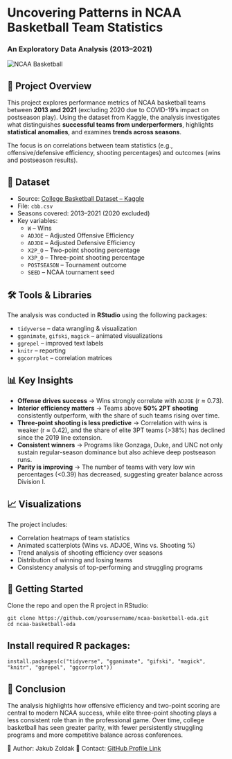 # Uncovering Patterns in NCAA Basketball Team Statistics  
### An Exploratory Data Analysis (2013–2021)

![NCAA Basketball](https://upload.wikimedia.org/wikipedia/commons/thumb/d/dd/NCAA_logo.svg/1200px-NCAA_logo.svg.png)

## 📌 Project Overview
This project explores performance metrics of NCAA basketball teams between **2013 and 2021** (excluding 2020 due to COVID-19’s impact on postseason play). Using the dataset from Kaggle, the analysis investigates what distinguishes **successful teams from underperformers**, highlights **statistical anomalies**, and examines **trends across seasons**.  

The focus is on correlations between team statistics (e.g., offensive/defensive efficiency, shooting percentages) and outcomes (wins and postseason results).  

## 📂 Dataset
- Source: [College Basketball Dataset – Kaggle](https://www.kaggle.com/datasets/andrewsundberg/college-basketball-dataset)  
- File: `cbb.csv`  
- Seasons covered: 2013–2021 (2020 excluded)  
- Key variables:  
  - `W` – Wins  
  - `ADJOE` – Adjusted Offensive Efficiency  
  - `ADJDE` – Adjusted Defensive Efficiency  
  - `X2P_O` – Two-point shooting percentage  
  - `X3P_O` – Three-point shooting percentage  
  - `POSTSEASON` – Tournament outcome  
  - `SEED` – NCAA tournament seed  

## 🛠️ Tools & Libraries
The analysis was conducted in **RStudio** using the following packages:  
- `tidyverse` – data wrangling & visualization  
- `gganimate`, `gifski`, `magick` – animated visualizations  
- `ggrepel` – improved text labels  
- `knitr` – reporting  
- `ggcorrplot` – correlation matrices  

## 📊 Key Insights
- **Offense drives success** → Wins strongly correlate with `ADJOE` (r ≈ 0.73).  
- **Interior efficiency matters** → Teams above **50% 2PT shooting** consistently outperform, with the share of such teams rising over time.  
- **Three-point shooting is less predictive** → Correlation with wins is weaker (r ≈ 0.42), and the share of elite 3PT teams (>38%) has declined since the 2019 line extension.  
- **Consistent winners** → Programs like Gonzaga, Duke, and UNC not only sustain regular-season dominance but also achieve deep postseason runs.  
- **Parity is improving** → The number of teams with very low win percentages (<0.39) has decreased, suggesting greater balance across Division I.  

## 📈 Visualizations
The project includes:  
- Correlation heatmaps of team statistics  
- Animated scatterplots (Wins vs. ADJOE, Wins vs. Shooting %)  
- Trend analysis of shooting efficiency over seasons  
- Distribution of winning and losing teams  
- Consistency analysis of top-performing and struggling programs  

## 🚀 Getting Started
Clone the repo and open the R project in RStudio:  

```{bash}
git clone https://github.com/yourusername/ncaa-basketball-eda.git
cd ncaa-basketball-eda
```

## Install required R packages:
```{R}
install.packages(c("tidyverse", "gganimate", "gifski", "magick", "knitr", "ggrepel", "ggcorrplot"))
```

## 🏀 Conclusion

The analysis highlights how offensive efficiency and two-point scoring are central to modern NCAA success, while elite three-point shooting plays a less consistent role than in the professional game. Over time, college basketball has seen greater parity, with fewer persistently struggling programs and more competitive balance across conferences.

🔗 Author: Jakub Zoldak
📧 Contact: [GitHub Profile Link](github.com/yak0b0)
